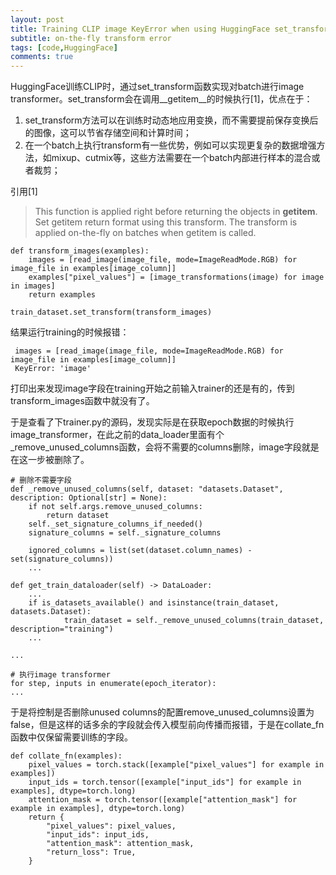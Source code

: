 ```yaml
---
layout: post
title: Training CLIP image KeyError when using HuggingFace set_transform
subtitle: on-the-fly transform error
tags: [code,HuggingFace]
comments: true
---
```


HuggingFace训练CLIP时，通过set_transform函数实现对batch进行image transformer。set_transform会在调用__getitem__的时候执行[1]，优点在于：
1. set_transform方法可以在训练时动态地应用变换，而不需要提前保存变换后的图像，这可以节省存储空间和计算时间；
2. 在一个batch上执行transform有一些优势，例如可以实现更复杂的数据增强方法，如mixup、cutmix等，这些方法需要在一个batch内部进行样本的混合或者裁剪；


引用[1]
> This function is applied right before returning the objects in __getitem__.
> Set getitem return format using this transform. The transform is applied on-the-fly on batches when getitem is called. 


```
def transform_images(examples):
    images = [read_image(image_file, mode=ImageReadMode.RGB) for image_file in examples[image_column]]
    examples["pixel_values"] = [image_transformations(image) for image in images]
    return examples

train_dataset.set_transform(transform_images)
```

结果运行training的时候报错：
```
 images = [read_image(image_file, mode=ImageReadMode.RGB) for image_file in examples[image_column]]
 KeyError: 'image'
```

打印出来发现image字段在training开始之前输入trainer的还是有的，传到transform_images函数中就没有了。

于是查看了下trainer.py的源码，发现实际是在获取epoch数据的时候执行image_transformer，在此之前的data_loader里面有个_remove_unused_columns函数，会将不需要的columns删除，image字段就是在这一步被删除了。

```
# 删除不需要字段
def _remove_unused_columns(self, dataset: "datasets.Dataset", description: Optional[str] = None):
    if not self.args.remove_unused_columns:
        return dataset
    self._set_signature_columns_if_needed()
    signature_columns = self._signature_columns

    ignored_columns = list(set(dataset.column_names) - set(signature_columns))
    ...

def get_train_dataloader(self) -> DataLoader:
    ...
    if is_datasets_available() and isinstance(train_dataset, datasets.Dataset):
            train_dataset = self._remove_unused_columns(train_dataset, description="training")
    ...

...

# 执行image transformer
for step, inputs in enumerate(epoch_iterator):
...

```
于是将控制是否删除unused columns的配置remove_unused_columns设置为false，但是这样的话多余的字段就会传入模型前向传播而报错，于是在collate_fn函数中仅保留需要训练的字段。
```
def collate_fn(examples):
    pixel_values = torch.stack([example["pixel_values"] for example in examples])
    input_ids = torch.tensor([example["input_ids"] for example in examples], dtype=torch.long)
    attention_mask = torch.tensor([example["attention_mask"] for example in examples], dtype=torch.long)
    return {
        "pixel_values": pixel_values,
        "input_ids": input_ids,
        "attention_mask": attention_mask,
        "return_loss": True,
    }
```